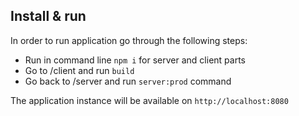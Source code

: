 ## Install & run

In order to run application go through the following steps:

- Run in command line `npm i` for server and client parts
- Go to /client and run `build`
- Go back to /server and run `server:prod` command

The application instance will be available on `http://localhost:8080`